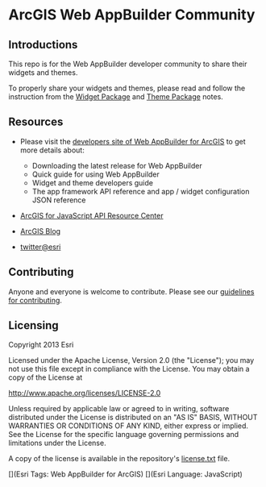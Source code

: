 ArcGIS Web AppBuilder Community
====================

## Introductions
This repo is for the Web AppBuilder developer community to share their widgets and themes.

To properly share your widgets and themes, please read and follow the instruction from the [Widget Package](widgets/README.md) and [Theme Package](themes/README.md) notes.

## Resources
* Please visit the [developers site of Web AppBuilder for ArcGIS](https://developers.arcgis.com/web-appbuilder/) to get more details about:
    * Downloading the latest release for Web AppBuilder
    * Quick guide for using Web AppBuilder
    * Widget and theme developers guide
    * The app framework API reference and app / widget configuration JSON reference

* [ArcGIS for JavaScript API Resource Center](http://developers.arcgis.com)
* [ArcGIS Blog](http://blogs.esri.com/esri/arcgis/)
* [twitter@esri](http://twitter.com/esri)

## Contributing
Anyone and everyone is welcome to contribute. Please see our [guidelines for contributing](https://github.com/esri/contributing).

## Licensing
Copyright 2013 Esri

Licensed under the Apache License, Version 2.0 (the "License"); you may not use this file except in compliance with the License. You may obtain a copy of the License at

   http://www.apache.org/licenses/LICENSE-2.0

Unless required by applicable law or agreed to in writing, software distributed under the License is distributed on an "AS IS" BASIS, WITHOUT WARRANTIES OR CONDITIONS OF ANY KIND, either express or implied. See the License for the specific language governing permissions and limitations under the License.

A copy of the license is available in the repository's [license.txt](https://raw.github.com/Esri/quickstart-map-js/master/license.txt) file.

[](Esri Tags: Web AppBuilder for ArcGIS)
[](Esri Language: JavaScript)

